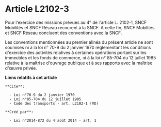 # Article L2102-3

Pour l'exercice des missions prévues au 4° de l'article L. 2102-1, SNCF Mobilités et SNCF Réseau recourent à la SNCF. A cette
fin, SNCF Mobilités et SNCF Réseau concluent des conventions avec la SNCF. 

Les conventions mentionnées au premier alinéa du présent article ne sont soumises ni à la loi n° 70-9 du 2 janvier 1970
réglementant les conditions d'exercice des activités relatives à certaines opérations portant sur les immeubles et les fonds
de commerce, ni à la loi n° 85-704 du 12 juillet 1985 relative à la maîtrise d'ouvrage publique et à ses rapports avec la
maîtrise d'œuvre privée.

**Liens relatifs à cet article**

	**Cite**:

	  - Loi n°70-9 du 2 janvier 1970
	  - Loi n°85-704 du 12 juillet 1985
	  - Code des transports - art. L2102-1 (VD)

	**Créé par**:

	  - Loi n°2014-872 du 4 août 2014 - art. 1
